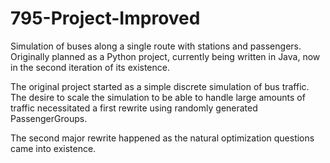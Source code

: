 # 795-Project-Improved
Simulation of buses along a single route with stations and passengers.  
Originally planned as a Python project, currently being written in Java, 
now in the second iteration of its existence. 

The original project started as a simple discrete simulation of bus traffic.
The desire to scale the simulation to be able to handle large amounts of traffic
necessitated a first rewrite using randomly generated PassengerGroups.

The second major rewrite happened as the natural optimization questions came into
existence.

